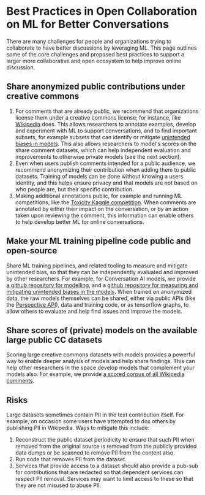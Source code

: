 # Best Practices in Open Collaboration on ML for Better Conversations

There are many challenges for people and organizations trying to collaborate to have better discussions by leveraging ML. This page outlines some of the core challenges and proposed best practices to support a larger more collaborative and open ecosystem to help improve online discussion.

## Share anonymized public contributions under creative commons

1. For comments that are already public, we recommend that organizations license them under a creative commons license; for instance, like [ Wikipedia](https://en.wikipedia.org/wiki/Wikipedia:Text_of_Creative_Commons_Attribution-ShareAlike_4.0_International_License) does. This allows researchers to annotate examples, develop and experiment with ML to support conversations, and to find important subsets, for example subsets that can identify or mitigate [unintended biases in models](https://conversationai.github.io/bias). This also allows researchers to model's scores on the share comment datasets, which can help independent evaluation and improvements to otherwise private models (see the next section).
2. Even when users publish comments intended for a public audience, we recommend anonymizing their contribution when adding them to public datasets. Training of models can be done without knowing a users identity, and this helps ensure privacy and that models are not based on who people are, but their specific contribution.
3. Making additional annotations public, for example and running ML competitions, like the [Toxicity Kaggle competition](https://www.kaggle.com/c/jigsaw-toxic-comment-classification-challenge). When comments are annotated by either their impact on the conversation, or by an action taken upon reviewing the comment, this information can enable others to help develop better ML for online conversations.

## Make your ML training pipeline code public and open-source

Share ML training pipelines, and related tooling to measure and mitigate unintended bias, so that they can be independently evaluated and improved by other researchers. For example, for Conversation AI models, we provide [a github repository for modelling](https://github.com/conversationai/conversationai-models), and a [github repository for measuring and mitigating unintended biases in the models](https://github.com/conversationai/unintended-ml-bias-analysis). When trained on anonymized data, the raw models themselves can be shared, either via public APIs (like the [Perspective API](https://www.perspectiveapi.com/)), data and training code, or as tensorflow graphs, to allow others to evaluate and help find issues and improve the models.

## Share scores of (private) models on the available large public CC datasets

Scoring large creative commons datasets with models provides a powerful way to enable deeper analysis of models and help share findings. This can help other researchers in the space develop models that complement your models also. For example, we provide [a scored corpus of all Wikipedia comments](https://figshare.com/articles/Wikipedia_Talk_Corpus/4264973).

## Risks

Large datasets sometimes contain PII in the text contribution itself. For example, on occasion some users have attempted to dox others by publishing PII in Wikipedia. Ways to mitigate this include:

1. Reconstruct the public dataset periodicity to ensure that such PII when removed from the original source is removed from the publicly provided data dumps or be scanned to remove PII from the content also.
2. Run code that removes PII from the dataset.
3. Services that provide access to a dataset should also provide a pub-sub for contributions that are redacted so that dependent services can respect PII removal. Services may want to limit access to these so that they are not misused to abuse PII.
